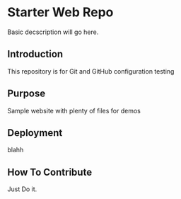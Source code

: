 # Starter Web Repo

Basic decscription will go here.

## Introduction
This repository is for Git and GitHub configuration testing

## Purpose

Sample website with plenty of files for demos

## Deployment

blahh

## How To Contribute

Just Do it.
